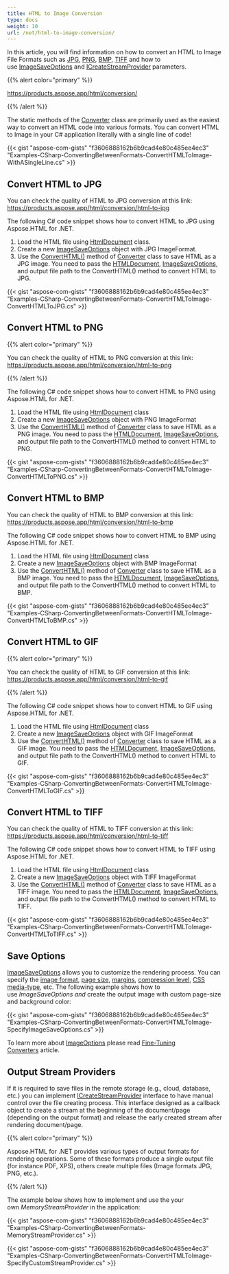 ```yaml
---
title: HTML to Image Conversion
type: docs
weight: 10
url: /net/html-to-image-conversion/
---
```


In this article, you will find information on how to convert an HTML to Image File Formats such as [JPG](https://en.wikipedia.org/wiki/Image_file_formats#JPEG/JFIF), [PNG](https://en.wikipedia.org/wiki/Image_file_formats#PNG), [BMP](https://en.wikipedia.org/wiki/Image_file_formats#BMP), [TIFF](https://en.wikipedia.org/wiki/Image_file_formats#TIFF) and how to use [ImageSaveOptions](https://apireference.aspose.com/net/html/aspose.html.saving/imagesaveoptions) and [ICreateStreamProvider](https://apireference.aspose.com/net/html/aspose.html.io/icreatestreamprovider) parameters.

{{% alert color="primary" %}} 

<https://products.aspose.app/html/conversion/> 

{{% /alert %}} 

The static methods of the [Converter](https://apireference.aspose.com/net/html/aspose.html.converters/converter) class are primarily used as the easiest way to convert an HTML code into various formats. You can convert HTML to Image in your C# application literally with a single line of code!

{{< gist "aspose-com-gists" "f3606888162b6b9cad4e80c485ee4ec3" "Examples-CSharp-ConvertingBetweenFormats-ConvertHTMLToImage-WithASingleLine.cs" >}}
## **Convert HTML to JPG**
You can check the quality of HTML to JPG conversion at this link: <https://products.aspose.app/html/conversion/html-to-jpg>

The following C# code snippet shows how to convert HTML to JPG using Aspose.HTML for .NET.

1. Load the HTML file using [HtmlDocument](https://apireference.aspose.com/net/html/aspose.html/htmldocument) class.
1. Create a new [ImageSaveOptions](https://apireference.aspose.com/net/html/aspose.html.saving/imagesaveoptions) object with JPG ImageFormat.
1. Use the [ConvertHTML()](https://apireference.aspose.com/net/html/aspose.html.converters.converter/converthtml/methods/1) method of [Converter](https://apireference.aspose.com/net/html/aspose.html.converters/converter) class to save HTML as a JPG image. You need to pass the [HTMLDocument](https://apireference.aspose.com/net/html/aspose.html/htmldocument), [ImageSaveOptions](https://apireference.aspose.com/net/html/aspose.html.saving/imagesaveoptions), and output file path to the ConvertHTML() method to convert HTML to JPG.

{{< gist "aspose-com-gists" "f3606888162b6b9cad4e80c485ee4ec3" "Examples-CSharp-ConvertingBetweenFormats-ConvertHTMLToImage-ConvertHTMLToJPG.cs" >}}
## **Convert HTML to PNG**


{{% alert color="primary" %}} 

You can check the quality of HTML to PNG conversion at this link: <https://products.aspose.app/html/conversion/html-to-png>

{{% /alert %}} 

The following C# code snippet shows how to convert HTML to PNG using Aspose.HTML for .NET.

1. Load the HTML file using [HtmlDocument](https://apireference.aspose.com/net/html/aspose.html/htmldocument) class
1. Create a new [ImageSaveOptions](https://apireference.aspose.com/net/html/aspose.html.saving/imagesaveoptions) object with PNG ImageFormat
1. Use the [ConvertHTML()](https://apireference.aspose.com/net/html/aspose.html.converters.converter/converthtml/methods/1) method of [Converter](https://apireference.aspose.com/net/html/aspose.html.converters/converter) class to save HTML as a PNG image. You need to pass the [HTMLDocument](https://apireference.aspose.com/net/html/aspose.html/htmldocument), [ImageSaveOptions](https://apireference.aspose.com/net/html/aspose.html.saving/imagesaveoptions), and output file path to the ConvertHTML() method to convert HTML to PNG.

{{< gist "aspose-com-gists" "f3606888162b6b9cad4e80c485ee4ec3" "Examples-CSharp-ConvertingBetweenFormats-ConvertHTMLToImage-ConvertHTMLToPNG.cs" >}}
## **Convert HTML to BMP**
You can check the quality of HTML to BMP conversion at this link: <https://products.aspose.app/html/conversion/html-to-bmp>

The following C# code snippet shows how to convert HTML to BMP using Aspose.HTML for .NET.

1. Load the HTML file using [HtmlDocument](https://apireference.aspose.com/net/html/aspose.html/htmldocument) class
1. Create a new [ImageSaveOptions](https://apireference.aspose.com/net/html/aspose.html.saving/imagesaveoptions) object with BMP ImageFormat
1. Use the [ConvertHTML()](https://apireference.aspose.com/net/html/aspose.html.converters.converter/converthtml/methods/1) method of [Converter](https://apireference.aspose.com/net/html/aspose.html.converters/converter) class to save HTML as a BMP image. You need to pass the [HTMLDocument](https://apireference.aspose.com/net/html/aspose.html/htmldocument), [ImageSaveOptions](https://apireference.aspose.com/net/html/aspose.html.saving/imagesaveoptions), and output file path to the ConvertHTML() method to convert HTML to BMP.

{{< gist "aspose-com-gists" "f3606888162b6b9cad4e80c485ee4ec3" "Examples-CSharp-ConvertingBetweenFormats-ConvertHTMLToImage-ConvertHTMLToBMP.cs" >}}
## **Convert HTML to GIF**
{{% alert color="primary" %}} 

You can check the quality of HTML to GIF conversion at this link: <https://products.aspose.app/html/conversion/html-to-gif>

{{% /alert %}} 

The following C# code snippet shows how to convert HTML to GIF using Aspose.HTML for .NET.

1. Load the HTML file using [HtmlDocument](https://apireference.aspose.com/net/html/aspose.html/htmldocument) class
1. Create a new [ImageSaveOptions](https://apireference.aspose.com/net/html/aspose.html.saving/imagesaveoptions) object with GIF ImageFormat
1. Use the [ConvertHTML()](https://apireference.aspose.com/net/html/aspose.html.converters.converter/converthtml/methods/1) method of [Converter](https://apireference.aspose.com/net/html/aspose.html.converters/converter) class to save HTML as a GIF image. You need to pass the [HTMLDocument](https://apireference.aspose.com/net/html/aspose.html/htmldocument), [ImageSaveOptions](https://apireference.aspose.com/net/html/aspose.html.saving/imagesaveoptions), and output file path to the ConvertHTML() method to convert HTML to GIF.

{{< gist "aspose-com-gists" "f3606888162b6b9cad4e80c485ee4ec3" "Examples-CSharp-ConvertingBetweenFormats-ConvertHTMLToImage-ConvertHTMLToGIF.cs" >}}
## **Convert HTML to TIFF**
You can check the quality of HTML to TIFF conversion at this link: <https://products.aspose.app/html/conversion/html-to-tiff>

The following C# code snippet shows how to convert HTML to TIFF using Aspose.HTML for .NET.

1. Load the HTML file using [HtmlDocument](https://apireference.aspose.com/net/html/aspose.html/htmldocument) class
1. Create a new [ImageSaveOptions](https://apireference.aspose.com/net/html/aspose.html.saving/imagesaveoptions) object with TIFF ImageFormat
1. Use the [ConvertHTML()](https://apireference.aspose.com/net/html/aspose.html.converters.converter/converthtml/methods/1) method of [Converter](https://apireference.aspose.com/net/html/aspose.html.converters/converter) class to save HTML as a TIFF image. You need to pass the [HTMLDocument](https://apireference.aspose.com/net/html/aspose.html/htmldocument), [ImageSaveOptions](https://apireference.aspose.com/net/html/aspose.html.saving/imagesaveoptions), and output file path to the ConvertHTML() method to convert HTML to TIFF.

{{< gist "aspose-com-gists" "f3606888162b6b9cad4e80c485ee4ec3" "Examples-CSharp-ConvertingBetweenFormats-ConvertHTMLToImage-ConvertHTMLToTIFF.cs" >}}
## **Save Options**
[ImageSaveOptions](https://apireference.aspose.com/net/html/aspose.html.saving/imagesaveoptions) allows you to customize the rendering process. You can specify the [image format](https://apireference.aspose.com/net/html/aspose.html.rendering.image/imageformat), [page size](https://apireference.aspose.com/net/html/aspose.html.rendering/renderingoptions/properties/pagesetup), [margins](https://apireference.aspose.com/net/html/aspose.html.drawing/page/properties/margin), [compression level](https://apireference.aspose.com/net/html/aspose.html.rendering.image/compression), [CSS media-type](https://apireference.aspose.com/net/html/aspose.html.rendering/mediatype), etc. The following example shows how to use *ImageSaveOptions and* create the output image with custom page-size and background color:

{{< gist "aspose-com-gists" "f3606888162b6b9cad4e80c485ee4ec3" "Examples-CSharp-ConvertingBetweenFormats-ConvertHTMLToImage-SpecifyImageSaveOptions.cs" >}}

To learn more about [ImageOptions](https://apireference.aspose.com/net/html/aspose.html.saving/imagesaveoptions) please read [Fine-Tuning Converters](/html/net/fine-tuning-converters/) article.
## **Output Stream Providers**
If it is required to save files in the remote storage (e.g., cloud, database, etc.) you can implement [ICreateStreamProvider](https://apireference.aspose.com/net/html/aspose.html.io/icreatestreamprovider) interface to have manual control over the file creating process. This interface designed as a callback object to create a stream at the beginning of the document/page (depending on the output format) and release the early created stream after rendering document/page.

{{% alert color="primary" %}} 

Aspose.HTML for .NET provides various types of output formats for rendering operations. Some of these formats produce a single output file (for instance PDF, XPS), others create multiple files (Image formats JPG, PNG, etc.).

{{% /alert %}} 

The example below shows how to implement and use the your own *MemoryStreamProvider* in the application:

{{< gist "aspose-com-gists" "f3606888162b6b9cad4e80c485ee4ec3" "Examples-CSharp-ConvertingBetweenFormats-MemoryStreamProvider.cs" >}}

{{< gist "aspose-com-gists" "f3606888162b6b9cad4e80c485ee4ec3" "Examples-CSharp-ConvertingBetweenFormats-ConvertHTMLToImage-SpecifyCustomStreamProvider.cs" >}}



